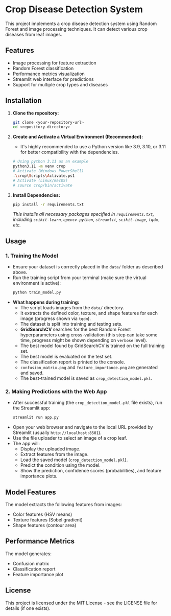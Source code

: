 # Crop Disease Detection System

This project implements a crop disease detection system using Random Forest and image processing techniques. It can detect various crop diseases from leaf images.

## Features

- Image processing for feature extraction
- Random Forest classification
- Performance metrics visualization
- Streamlit web interface for predictions
- Support for multiple crop types and diseases

## Installation

1. **Clone the repository:**

   ```bash
   git clone <your-repository-url>
   cd <repository-directory>
   ```

2. **Create and Activate a Virtual Environment (Recommended):**

   - It's highly recommended to use a Python version like 3.9, 3.10, or 3.11 for better compatibility with the dependencies.

   ```bash
   # Using python 3.11 as an example
   python3.11 -m venv crop
   # Activate (Windows PowerShell)
   .\crop\Scripts\Activate.ps1
   # Activate (Linux/macOS)
   # source crop/bin/activate
   ```

3. **Install Dependencies:**
   ```bash
   pip install -r requirements.txt
   ```
   _This installs all necessary packages specified in `requirements.txt`, including `scikit-learn`, `opencv-python`, `streamlit`, `scikit-image`, `tqdm`, etc._

## Usage

### 1. Training the Model

- Ensure your dataset is correctly placed in the `data/` folder as described above.
- Run the training script from your terminal (make sure the virtual environment is active):
  ```bash
  python train_model.py
  ```
- **What happens during training:**
  - The script loads images from the `data/` directory.
  - It extracts the defined color, texture, and shape features for each image (progress shown via `tqdm`).
  - The dataset is split into training and testing sets.
  - **GridSearchCV** searches for the best Random Forest hyperparameters using cross-validation (this step can take some time, progress might be shown depending on `verbose` level).
  - The best model found by GridSearchCV is trained on the full training set.
  - The best model is evaluated on the test set.
  - The classification report is printed to the console.
  - `confusion_matrix.png` and `feature_importance.png` are generated and saved.
  - The best-trained model is saved as `crop_detection_model.pkl`.

### 2. Making Predictions with the Web App

- After successful training (the `crop_detection_model.pkl` file exists), run the Streamlit app:
  ```bash
  streamlit run app.py
  ```
- Open your web browser and navigate to the local URL provided by Streamlit (usually `http://localhost:8501`).
- Use the file uploader to select an image of a crop leaf.
- The app will:
  - Display the uploaded image.
  - Extract features from the image.
  - Load the saved model (`crop_detection_model.pkl`).
  - Predict the condition using the model.
  - Show the prediction, confidence scores (probabilities), and feature importance plots.

## Model Features

The model extracts the following features from images:

- Color features (HSV means)
- Texture features (Sobel gradient)
- Shape features (contour area)

## Performance Metrics

The model generates:

- Confusion matrix
- Classification report
- Feature importance plot

## License

This project is licensed under the MIT License - see the LICENSE file for details (if one exists).
